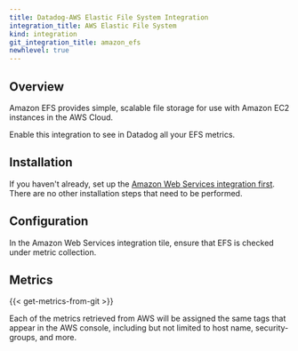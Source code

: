 ```yaml
---
title: Datadog-AWS Elastic File System Integration
integration_title: AWS Elastic File System
kind: integration
git_integration_title: amazon_efs
newhlevel: true
---
```


## Overview

Amazon EFS provides simple, scalable file storage for use with Amazon EC2 instances in the AWS Cloud.

Enable this integration to see in Datadog all your EFS metrics.

## Installation

If you haven't already, set up the [Amazon Web Services integration first](/integrations/aws). There are no other installation steps that need to be performed.

## Configuration

In the Amazon Web Services integration tile, ensure that EFS is checked under metric collection.

## Metrics

{{< get-metrics-from-git >}}

Each of the metrics retrieved from AWS will be assigned the same tags that appear in the AWS console, including but not limited to host name, security-groups, and more.

